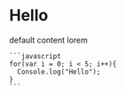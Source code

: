 # Hello

default content lorem

    ```javascript
    for(var i = 0; i < 5; i++){
      Console.log("Hello");
    }
    ```

